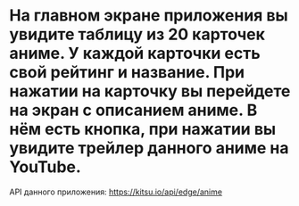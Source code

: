# На главном экране приложения вы увидите таблицу из 20 карточек аниме. У каждой карточки есть свой рейтинг и название. При нажатии на карточку вы перейдете на экран с описанием аниме. В нём есть кнопка, при нажатии вы увидите трейлер данного аниме на YouTube.
API данного приложения: https://kitsu.io/api/edge/anime
